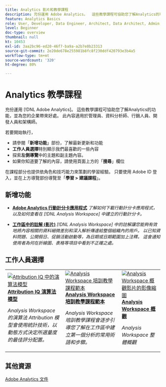 ```yaml
---
title: Analytics 影片和教學課程
description: 充份運用 Adobe Analytics。  這些教學課程可協助您了解Analytics的功能，並為您的企業帶來好處。 此內容適用於管理員、資料分析師、行銷人員、開發人員和架構師。
feature: Analytics Basics
role: User, Developer, Data Engineer, Architect, Data Architect, Admin, Leader
level: Beginner
doc-type: overview
thumbnail: null
kt: 10453
exl-id: 3aa2bc96-ed20-46f7-ba9a-a2b7e8b23313
source-git-commit: 2e20de678e255981b8fc8f230ddf420793e3b4a5
workflow-type: tm+mt
source-wordcount: '320'
ht-degree: 80%

---
```




# Analytics 教學課程

充份運用 [!DNL Adobe Analytics]。  這些教學課程可協助您了解Analytics的功能，並為您的企業帶來好處。 此內容適用於管理員、資料分析師、行銷人員、開發人員和架構師。

若要開始執行，

* 請參閱「**新增功能**」部份，了解最新更新和功能
* **工作人員選擇**&#x200B;特別顯示我們最喜歡的一些內容
* 探索&#x200B;**左側導覽**&#x200B;中的主題和副主題內容。
* 如果你知道要了解的內容，請使用頁面上方的「**搜尋**」欄位

在課程部分也提供依角色和技巧能力來策劃的學習經驗。 只要使用 Adobe ID 登入，並在上方導覽部份導覽至「**學習 > 建議課程**」。

## 新增功能

* **[Adobe Analytics 行動計分卡應用程式](additional-tools/analytics-dashboards/adobe-analytics-dashboards-in-app-experience.md)**
   *了解如何下載行動計分卡應用程式，以及如何查看在 [!DNL Analysis Workspace] 中建立的行動計分卡。*

* **[工作區中的註解 (影片)](analysis-workspace/navigating-workspace-projects/annotations-in-analysis-workspace.md)**
   *[!DNL Analysis Workspace] 中的註解讓您能夠有效地將內容相關的資料細微差別和深入解析傳達給整個組織內的用戶。 以已知資料問題、公開假日、促銷活動啟動等，為日期或日期範圍加上注釋。 這會通知使用者為何在折線圖、表格等項目中看到不正確之處。*

## 工作人員選擇

<table>
<tr>
  <td>
    <a href="analysis-workspace/attribution-iq/algorithmic-model-in-attribution-iq.md">
      <img alt="Attribution IQ 中的演算法模型" src="assets/36205.jpg" />
    </a>
    <div>
      <a href="analysis-workspace/attribution-iq/algorithmic-model-in-attribution-iq.md">
    <strong>Attribution IQ 演算法模型</strong>
    </a>
    </div>
    <p>
    <em>Analysis Workspace 的演算法 Attribution 模型會使用統計技術，以動態方式決定所選量度的最佳評分配置。</em>
    <p>
  </td>
   <td>
    <a href="analysis-workspace/navigating-workspace-projects/training-tutorial-template-in-analysis-workspace.md">
      <img alt="Analysis Workspace 培訓教學課程範本" src="assets/33773.jpg" />
    </a>
    <div>
      <a href="analysis-workspace/navigating-workspace-projects/training-tutorial-template-in-analysis-workspace.md">
    <strong>Analysis Workspace 培訓教學課程範本</strong>
    </a>
    </div>
    <p>
    <em>Analysis Workspace 培訓教學課程會逐步引導您了解在工作區中建立第一個分析的常用術語和步驟。</em>
    <p>
  </td>
  <td>
    <a href="analysis-workspace/analysis-workspace-basics/analysis-workspace-overview.md">
      <img alt="Analysis Workspace 概觀影片的影像縮圖" src="assets/thumb_analysis-workspace-overview.png" />
    </a>
    <div>
      <a href="analysis-workspace/analysis-workspace-basics/analysis-workspace-overview.md">
    <strong>Analysis Workspace 概觀</strong>
    </a>
    </div>
    <p>
    <em>Analysis Workspace 整體概觀</em>
    <p>
  </td>
</tr>
</table>

## 其他資源

[Adobe Analytics 文件](https://experienceleague.adobe.com/docs/analytics.html)
